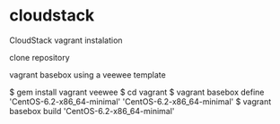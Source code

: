 cloudstack
==========

CloudStack vagrant instalation

clone repository

vagrant basebox using a veewee template

$ gem install vagrant veewee
$ cd vagrant
$ vagrant basebox define 'CentOS-6.2-x86_64-minimal' 'CentOS-6.2-x86_64-minimal'
$ vagrant basebox build 'CentOS-6.2-x86_64-minimal'

